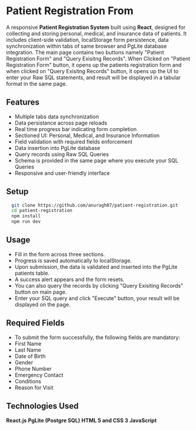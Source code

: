 # Patient Registration From 
A responsive  **Patient Registration System** built using **React**, designed for collecting and storing personal, medical, and insurance data of patients. It includes client-side validation, localStorage form persistence, data synchronization within tabs of same browser and PgLite database integration.
The main page contains two buttons namely "Patient Registration Form" and "Query Exisitng Records". When Clicked on  "Patient Registration Form" button, it opens up the patients registration form and when clicked on "Query Exisitng Records" button, it opens up the UI to enter your Raw SQL statements, and result will be displayed in a tabular format in the same page.

## Features
- Multiple tabs data synchronization
- Data persistance across page reloads
- Real time progress bar indicating form completion
- Sectioned UI: Personal, Medical, and Insurance Information
- Field validation with required fields enforcement
- Data insertion into PgLite database
- Query records using Raw SQL Queries
- Schema is provided in the same page where you execute your SQL Queries
- Responsive and user-friendly interface

## Setup
 ```bash
   git clone https://github.com/anuragh07/patient-registration.git
   cd patient-registration
   npm install
   npm run dev
```
## Usage
- Fill in the form across three sections.
- Progress is saved automatically to localStorage.
- Upon submission, the data is validated and inserted into the PgLite patients table.
- A success alert appears and the form resets.
- You can also query the records by clicking "Query Exisiting Records" button on main page.
- Enter your SQL query and click "Execute" button, your result will be displayed on the page.

## Required Fields
- To submit the form successfully, the following fields are mandatory:
- First Name
- Last Name
- Date of Birth
- Gender
- Phone Number
- Emergency Contact
- Conditions
- Reason for Visit

## Technologies Used
**React.js**
**PgLite (Postgre SQL)**
**HTML 5 and CSS 3**
**JavaScript**




